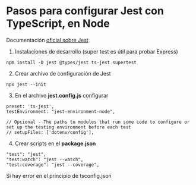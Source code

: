 # Pasos para configurar Jest con TypeScript, en Node

Documentación [oficial sobre Jest](https://jestjs.io/docs/getting-started)

1. Instalaciones de desarrollo (super test es útil para probar Express)

```
npm install -D jest @types/jest ts-jest supertest
```

2. Crear archivo de configuración de Jest

```
npx jest --init
```

3. En el archivo **jest.config.js** configurar

```
preset: 'ts-jest',
testEnvironment: "jest-environment-node",

// Opcional - The paths to modules that run some code to configure or set up the testing environment before each test
// setupFiles: ['dotenv/config'],
```

4. Crear scripts en el **package.json**

```
"test": "jest",
"test:watch": "jest --watch",
"test:coverage": "jest --coverage",
```

Si hay error en el principio de tsconfig.json